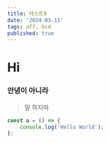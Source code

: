```yaml
---
title: 테스트9
date: '2024-03-11'
tags: aff, bcd
published: true
---
```


# Hi

### 안녕이 아니라

> 말 하지마

```js
const a = () => {
	console.log('Hello World');
};
```
